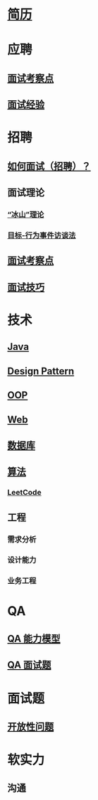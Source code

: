# [简历](Resume/README.md)  

# 应聘
## [面试考察点](Apply/InspectionPoint.md)
## [面试经验](Apply/_practice/Sunny.md)

# 招聘
## [如何面试（招聘）？](Recruit/README.md)
## 面试理论
### [“冰山”理论](Recruit/Theories/IceTheory.md)
### [目标-行为事件访谈法](Recruit/Theories/TBEITheory.md)  

## [面试考察点](Recruit/InspectionPoint/README.md)
## [面试技巧](Recruit/Skills/README.md)

# 技术  

## [Java](Java/README.md)
## [Design Pattern](RD/design-pattern/README.md)
## [OOP](RD/paradigms/OOP.md)

## [Web](RD/web/README.md)
## [数据库](Database/README.md)

## [算法](Algos/README.md)
### [LeetCode](LeetCode/README.md)

## 工程

### 需求分析
### 设计能力
### 业务工程

# QA
## [QA 能力模型](https://github.com/SC-CS-KS/KS-QA/blob/master/_pic/QA.png)
## [QA 面试题](QA/InterviewQuestions.md)

# 面试题
## [开放性问题](Q&A/OpenQuestion.md)

# 软实力
## 沟通
